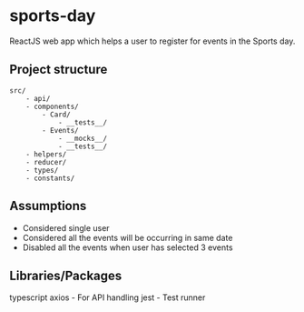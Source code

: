 # sports-day
ReactJS web app which helps a user to register for events in the Sports day.

## Project structure

```
src/
    - api/
    - components/
        - Card/
            - __tests__/
        - Events/
            - __mocks__/
            - __tests__/
    - helpers/
    - reducer/
    - types/
    - constants/
```

## Assumptions

- Considered single user
- Considered all the events will be occurring in same date
- Disabled all the events when user has selected 3 events

## Libraries/Packages
typescript
axios - For API handling
jest - Test runner
